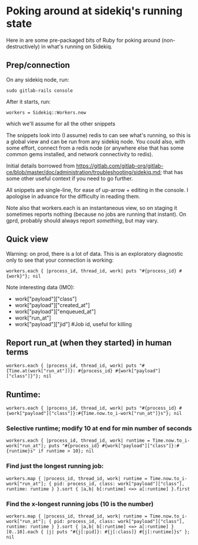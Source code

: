 # Poking around at sidekiq's running state

Here in are some pre-packaged bits of Ruby for poking around (non-destructively) in what's running on Sidekiq.  

## Prep/connection

On any sidekiq node, run:

`sudo gitlab-rails console`

After it starts, run:

`workers = Sidekiq::Workers.new`

which we'll assume for all the other snippets

The snippets look into (I assume) redis to can see what's running, so this is a global view and can be run from any sidekiq node.  You could also, with some effort, connect from a redis node (or anywhere else that has some common gems installed, and network connectivity to redis). 

Initial details borrowed from https://gitlab.com/gitlab-org/gitlab-ce/blob/master/doc/administration/troubleshooting/sidekiq.md; that has some other useful context if you need to go further.

All snippets are single-line, for ease of up-arrow + editing in the console.  I apologise in advance for the difficulty in reading them.

Note also that workers.each is an instantaneous view, so on staging it sometimes reports nothing (because no jobs are running that instant).  On gprd, probably should always report *something*, but may vary.


## Quick view

Warning: on prod, there is a lot of data.  This is an exploratory diagnostic only to see that your connection is working:

`workers.each { |process_id, thread_id, work| puts "#{process_id} #{work}"}; nil`

Note interesting data (IMO):
* work["payload"]["class"]
* work["payload"]["created_at"]
* work["payload"]["enqueued_at"]
* work["run_at"]
* work["payload"]["jid"] #Job id, useful for killing

## Report run_at (when they started) in human terms
`workers.each { |process_id, thread_id, work| puts "#{Time.at(work["run_at"])}: #{process_id} #{work["payload"]["class"]}"}; nil`

## Runtime:
`workers.each { |process_id, thread_id, work| puts "#{process_id} #{work["payload"]["class"]}:#{Time.now.to_i-work["run_at"]}s"}; nil`

### Selective runtime; modify 10 at end for min number of seconds
`workers.each { |process_id, thread_id, work| runtime = Time.now.to_i-work["run_at"]; puts "#{process_id} #{work["payload"]["class"]}:#{runtime}s" if runtime > 10}; nil`

### Find just the longest running job:
`workers.map { |process_id, thread_id, work| runtime = Time.now.to_i-work["run_at"]; { pid: process_id, class: work["payload"]["class"], runtime: runtime } }.sort { |a,b| b[:runtime] <=> a[:runtime] }.first`

### Find the x-longest running jobs (10 is the number)
`workers.map { |process_id, thread_id, work| runtime = Time.now.to_i-work["run_at"]; { pid: process_id, class: work["payload"]["class"], runtime: runtime } }.sort { |a,b| b[:runtime] <=> a[:runtime] }[0..10].each { |j| puts "#{j[:pid]}: #{j[:class]} #{j[:runtime]}s" }; nil`


